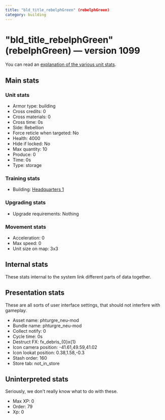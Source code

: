 ```yaml
---
title: "bld_title_rebelphGreen" (rebelphGreen)
category: building
---
```


# "bld_title_rebelphGreen" (rebelphGreen) — version 1099

You can read an [explanation  of the various unit stats](unitexplained.md).

## Main stats

### Unit stats

  * Armor type: building
  * Cross credits: 0
  * Cross materials: 0
  * Cross time: 0s
  * Side: Rebellion
  * Force reticle when targeted: No
  * Health: 4000
  * Hide if locked: No
  * Max quantity: 10
  * Produce: 0
  * Time: 0s
  * Type: storage

### Training stats

  * Building: [Headquarters 1](rebelHQ.html)

### Upgrading stats

  * Upgrade requirements: Nothing

### Movement stats

  * Acceleration: 0
  * Max speed: 0
  * Unit size on map: 3x3

## Internal stats

These stats internal to the system link different parts of data together.


## Presentation stats

These are all sorts of user interface settings, that should not interfere with gameplay.

  * Asset name: phturgre_neu-mod
  * Bundle name: phturgre_neu-mod
  * Collect notify: 0
  * Cycle time: 0s
  * Destruct FX: fx_debris_{0}x{1}
  * Icon camera position: -41.61,49.59,41.02
  * Icon lookat position: 0.38,1.58,-0.3
  * Stash order: 160
  * Store tab: not_in_store

## Uninterpreted stats

Seriously, we don't really know what to do with these.

  * Max XP: 0
  * Order: 79
  * Xp: 0

